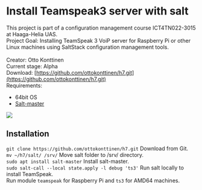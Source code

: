 # Install Teamspeak3 server with salt 
This project is part of a configuration management course ICT4TN022-3015 at Haaga-Helia UAS. \
Project Goal: Installing TeamSpeak 3 VoiP server for Raspberry Pi or other Linux machines using SaltStack configuration management tools. \
\
Creator: Otto Konttinen \
Current stage: Alpha \
Download: [https://github.com/ottokonttinen/h7.git](https://github.com/ottokonttinen/h7.git) \
Requirements: 
+  64bit OS
+  [Salt-master](https://repo.saltproject.io/) 

![](https://ottokonttinen.files.wordpress.com/2022/05/nayttokuva-2022-05-17-033248.png) 

## Installation
`git clone https://github.com/ottokonttinen/h7.git` Download from Git. \
`mv ~/h7/salt/ /srv/` Move salt folder to /srv/ directory. \
`sudo apt install salt-master` Install salt-master. \
`sudo salt-call --local state.apply -l debug 'ts3'` Run salt locally to install TeamSpeak. \
Run module `teamspeak` for Raspberry Pi and `ts3` for AMD64 machines.
